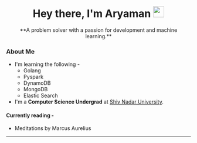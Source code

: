 
<h1 align="center">Hey there, I'm Aryaman <img src="https://media3.giphy.com/media/w1OBpBd7kJqHrJnJ13/giphy.gif?cid=790b76110fb7f75423aa74eab5129ab4b942847290db57e4&rid=giphy.gif&ct=s" width="30px" height="30px" >
</h1>

<p align="center">
<!-- <b>.... .- .-. -..    .-- --- .-. -.-    -... . .- - ...    .-. .- .--    - .- .-.. . -. - </b> -->
**A problem solver with a passion for development and machine learning.**
  
</p>

### About Me
<!-- <img src="https://media0.giphy.com/media/UoLt6Tm8wlSnWGfSFs/giphy.gif?cid=790b7611fc928ea7f4e0e5a81c9d08f659840fa1221dc58e&rid=giphy.gif&ct=s" width="50px" height="50px"> -->

- I'm learning the following - 
  - Golang
  - Pyspark
  - DynamoDB
  - MongoDB
  - Elastic Search
- I'm a **Computer Science Undergrad** at [Shiv Nadar University](https://snu.edu.in/).

<!-- #### Currently Working on -  -->

#### Currently reading -

- Meditations by Marcus Aurelius
---

